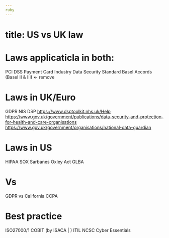 ```yaml
---
ruby
---
```


# title: US vs UK law

# Laws applicaticla in both:
PCI DSS   Payment Card Industry Data Security Standard
Basel Accords (Basel II & III) <-  remove

# Laws in UK/Euro
GDPR
NIS
DSP https://www.dsptoolkit.nhs.uk/Help
https://www.gov.uk/government/publications/data-security-and-protection-for-health-and-care-organisations
https://www.gov.uk/government/organisations/national-data-guardian

# Laws in US
HIPAA
SOX  Sarbanes Oxley Act
GLBA

# Vs

GDPR vs California CCPA

# Best practice
ISO27000/1
COBIT (by ISACA | )
ITIL
NCSC Cyber Essentials

